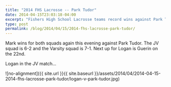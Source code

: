 ```yaml
---
title: "2014 FHS Lacrosse -- Park Tudor"
date: 2014-04-15T23:03:18-04:00
excerpt: "Fishers High School Lacrosse teams record wins against Park Tudor!"
type: post
permalink: /blog/2014/04/15/2014-fhs-lacrosse-park-tudor/
---
```

Mark wins for both squads again this evening against Park Tudor. The JV squad is 6-2 and the Varsity squad is 7-1. Next up for Logan is Guerin on the 22nd.

Logan in the JV match...

![no-alignment]({{ site.url }}{{ site.baseurl }}/assets/2014/04/2014-04-15-2014-fhs-lacrosse-park-tudor/logan-v-park-tudor.jpg)
